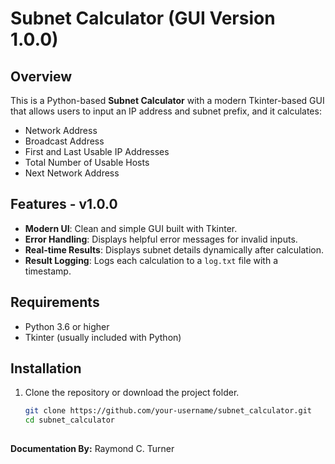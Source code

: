 # Subnet Calculator (GUI Version 1.0.0)

## Overview

This is a Python-based **Subnet Calculator** with a modern Tkinter-based GUI that allows users to input an IP address and subnet prefix, and it calculates:
- Network Address
- Broadcast Address
- First and Last Usable IP Addresses
- Total Number of Usable Hosts
- Next Network Address

## Features - v1.0.0

- **Modern UI**: Clean and simple GUI built with Tkinter.
- **Error Handling**: Displays helpful error messages for invalid inputs.
- **Real-time Results**: Displays subnet details dynamically after calculation.
- **Result Logging**: Logs each calculation to a `log.txt` file with a timestamp.

## Requirements

- Python 3.6 or higher
- Tkinter (usually included with Python)

## Installation

1. Clone the repository or download the project folder.

   ```bash
   git clone https://github.com/your-username/subnet_calculator.git
   cd subnet_calculator
 
 **Documentation By:** Raymond C. Turner